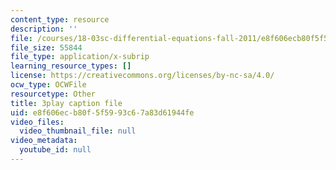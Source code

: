 ```yaml
---
content_type: resource
description: ''
file: /courses/18-03sc-differential-equations-fall-2011/e8f606ecb80f5f5993c67a83d61944fe_zreI4HllD80.vtt
file_size: 55844
file_type: application/x-subrip
learning_resource_types: []
license: https://creativecommons.org/licenses/by-nc-sa/4.0/
ocw_type: OCWFile
resourcetype: Other
title: 3play caption file
uid: e8f606ec-b80f-5f59-93c6-7a83d61944fe
video_files:
  video_thumbnail_file: null
video_metadata:
  youtube_id: null
---
```

